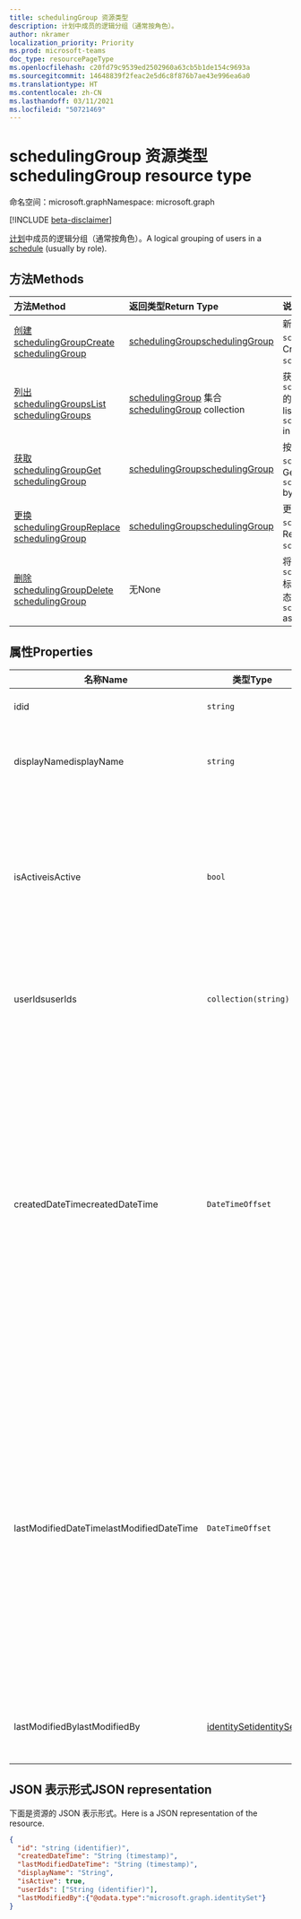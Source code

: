```yaml
---
title: schedulingGroup 资源类型
description: 计划中成员的逻辑分组（通常按角色）。
author: nkramer
localization_priority: Priority
ms.prod: microsoft-teams
doc_type: resourcePageType
ms.openlocfilehash: c20fd79c9539ed2502960a63cb5b1de154c9693a
ms.sourcegitcommit: 14648839f2feac2e5d6c8f876b7ae43e996ea6a0
ms.translationtype: HT
ms.contentlocale: zh-CN
ms.lasthandoff: 03/11/2021
ms.locfileid: "50721469"
---
```

# <a name="schedulinggroup-resource-type"></a><span data-ttu-id="bd01f-103">schedulingGroup 资源类型</span><span class="sxs-lookup"><span data-stu-id="bd01f-103">schedulingGroup resource type</span></span>

<span data-ttu-id="bd01f-104">命名空间：microsoft.graph</span><span class="sxs-lookup"><span data-stu-id="bd01f-104">Namespace: microsoft.graph</span></span>

[!INCLUDE [beta-disclaimer](../../includes/beta-disclaimer.md)]

<span data-ttu-id="bd01f-105">[计划](schedule.md)中成员的逻辑分组（通常按角色）。</span><span class="sxs-lookup"><span data-stu-id="bd01f-105">A logical grouping of users in a [schedule](schedule.md) (usually by role).</span></span> 

## <a name="methods"></a><span data-ttu-id="bd01f-106">方法</span><span class="sxs-lookup"><span data-stu-id="bd01f-106">Methods</span></span>

| <span data-ttu-id="bd01f-107">方法</span><span class="sxs-lookup"><span data-stu-id="bd01f-107">Method</span></span>       | <span data-ttu-id="bd01f-108">返回类型</span><span class="sxs-lookup"><span data-stu-id="bd01f-108">Return Type</span></span>  |<span data-ttu-id="bd01f-109">说明</span><span class="sxs-lookup"><span data-stu-id="bd01f-109">Description</span></span>|
|:---------------|:--------|:----------|
|[<span data-ttu-id="bd01f-110">创建 schedulingGroup</span><span class="sxs-lookup"><span data-stu-id="bd01f-110">Create schedulingGroup</span></span>](../api/schedule-post-schedulinggroups.md) | [<span data-ttu-id="bd01f-111">schedulingGroup</span><span class="sxs-lookup"><span data-stu-id="bd01f-111">schedulingGroup</span></span>](schedulinggroup.md) | <span data-ttu-id="bd01f-112">新建 `schedulingGroup`。</span><span class="sxs-lookup"><span data-stu-id="bd01f-112">Create a new `schedulingGroup`.</span></span>|
|[<span data-ttu-id="bd01f-113">列出 schedulingGroups</span><span class="sxs-lookup"><span data-stu-id="bd01f-113">List schedulingGroups</span></span>](../api/schedule-list-schedulinggroups.md) | <span data-ttu-id="bd01f-114">[schedulingGroup](schedulinggroup.md) 集合</span><span class="sxs-lookup"><span data-stu-id="bd01f-114">[schedulingGroup](schedulinggroup.md) collection</span></span> | <span data-ttu-id="bd01f-115">获取计划中 `schedulingGroups` 的列表。</span><span class="sxs-lookup"><span data-stu-id="bd01f-115">Get the list of `schedulingGroups` in a schedule.</span></span>|
|[<span data-ttu-id="bd01f-116">获取 schedulingGroup</span><span class="sxs-lookup"><span data-stu-id="bd01f-116">Get schedulingGroup</span></span>](../api/schedulinggroup-get.md) | [<span data-ttu-id="bd01f-117">schedulingGroup</span><span class="sxs-lookup"><span data-stu-id="bd01f-117">schedulingGroup</span></span>](schedulinggroup.md) | <span data-ttu-id="bd01f-118">按 ID 获取 `schedulingGroup`。</span><span class="sxs-lookup"><span data-stu-id="bd01f-118">Get a `schedulingGroup` by ID.</span></span>|
|[<span data-ttu-id="bd01f-119">更换 schedulingGroup</span><span class="sxs-lookup"><span data-stu-id="bd01f-119">Replace schedulingGroup</span></span>](../api/schedulinggroup-put.md) | [<span data-ttu-id="bd01f-120">schedulingGroup</span><span class="sxs-lookup"><span data-stu-id="bd01f-120">schedulingGroup</span></span>](schedulinggroup.md) | <span data-ttu-id="bd01f-121">更换 `schedulingGroup`。</span><span class="sxs-lookup"><span data-stu-id="bd01f-121">Replace a `schedulingGroup`.</span></span>|
|[<span data-ttu-id="bd01f-122">删除 schedulingGroup</span><span class="sxs-lookup"><span data-stu-id="bd01f-122">Delete schedulingGroup</span></span>](../api/schedulinggroup-delete.md) | <span data-ttu-id="bd01f-123">无</span><span class="sxs-lookup"><span data-stu-id="bd01f-123">None</span></span> | <span data-ttu-id="bd01f-124">将 `schedulingGroup` 标记为非活动状态。</span><span class="sxs-lookup"><span data-stu-id="bd01f-124">Mark `schedulingGroup` as inactive.</span></span>|

## <a name="properties"></a><span data-ttu-id="bd01f-125">属性</span><span class="sxs-lookup"><span data-stu-id="bd01f-125">Properties</span></span>
|<span data-ttu-id="bd01f-126">名称</span><span class="sxs-lookup"><span data-stu-id="bd01f-126">Name</span></span>          |<span data-ttu-id="bd01f-127">类型</span><span class="sxs-lookup"><span data-stu-id="bd01f-127">Type</span></span>           |<span data-ttu-id="bd01f-128">说明</span><span class="sxs-lookup"><span data-stu-id="bd01f-128">Description</span></span>                                                                                 |
|--------------|---------------|--------------------------------------------------------------------------------------------|
| <span data-ttu-id="bd01f-129">id</span><span class="sxs-lookup"><span data-stu-id="bd01f-129">id</span></span>            | `string`      |<span data-ttu-id="bd01f-130">`schedulingGroup` 的 ID。</span><span class="sxs-lookup"><span data-stu-id="bd01f-130">ID of the `schedulingGroup`.</span></span>|
| <span data-ttu-id="bd01f-131">displayName</span><span class="sxs-lookup"><span data-stu-id="bd01f-131">displayName</span></span>   | `string`      | <span data-ttu-id="bd01f-132">`schedulingGroup` 的显示名称。</span><span class="sxs-lookup"><span data-stu-id="bd01f-132">The display name for the `schedulingGroup`.</span></span> <span data-ttu-id="bd01f-133">必需。</span><span class="sxs-lookup"><span data-stu-id="bd01f-133">Required.</span></span> |
| <span data-ttu-id="bd01f-134">isActive</span><span class="sxs-lookup"><span data-stu-id="bd01f-134">isActive</span></span>          |`bool`      | <span data-ttu-id="bd01f-135">指示在新建实体或更新现有实体时是否可以使用 `schedulingGroup`。</span><span class="sxs-lookup"><span data-stu-id="bd01f-135">Indicates whether the `schedulingGroup` can be used when creating new entities or updating existing ones.</span></span> <span data-ttu-id="bd01f-136">必需。</span><span class="sxs-lookup"><span data-stu-id="bd01f-136">Required.</span></span> |
| <span data-ttu-id="bd01f-137">userIds</span><span class="sxs-lookup"><span data-stu-id="bd01f-137">userIds</span></span>       | `collection(string)`    |  <span data-ttu-id="bd01f-138">`schedulingGroup` 成员的用户 ID 列表。</span><span class="sxs-lookup"><span data-stu-id="bd01f-138">The list of user IDs that are a member of the `schedulingGroup`.</span></span> <span data-ttu-id="bd01f-139">必需。</span><span class="sxs-lookup"><span data-stu-id="bd01f-139">Required.</span></span> |
| <span data-ttu-id="bd01f-140">createdDateTime</span><span class="sxs-lookup"><span data-stu-id="bd01f-140">createdDateTime</span></span>       |`DateTimeOffset`        |<span data-ttu-id="bd01f-141">首次创建 `schedulingGroup` 的时间戳。</span><span class="sxs-lookup"><span data-stu-id="bd01f-141">The time stamp in which this `schedulingGroup` was first created.</span></span> <span data-ttu-id="bd01f-142">时间戳类型表示采用 ISO 8601 格式的日期和时间信息，始终采用 UTC 时区。</span><span class="sxs-lookup"><span data-stu-id="bd01f-142">The Timestamp type represents date and time information using ISO 8601 format and is always in UTC time.</span></span> <span data-ttu-id="bd01f-143">例如，2014 年 1 月 1 日午夜 UTC 为 `2014-01-01T00:00:00Z`。</span><span class="sxs-lookup"><span data-stu-id="bd01f-143">For example, midnight UTC on Jan 1, 2014 is `2014-01-01T00:00:00Z`.</span></span> |
| <span data-ttu-id="bd01f-144">lastModifiedDateTime</span><span class="sxs-lookup"><span data-stu-id="bd01f-144">lastModifiedDateTime</span></span>      |`DateTimeOffset`        |<span data-ttu-id="bd01f-145">上次更新 `schedulingGroup` 的时间戳。</span><span class="sxs-lookup"><span data-stu-id="bd01f-145">The time stamp in which this `schedulingGroup` was last updated.</span></span> <span data-ttu-id="bd01f-146">时间戳类型表示采用 ISO 8601 格式的日期和时间信息，始终采用 UTC 时区。</span><span class="sxs-lookup"><span data-stu-id="bd01f-146">The Timestamp type represents date and time information using ISO 8601 format and is always in UTC time.</span></span> <span data-ttu-id="bd01f-147">例如，2014 年 1 月 1 日午夜 UTC 为 `2014-01-01T00:00:00Z`。</span><span class="sxs-lookup"><span data-stu-id="bd01f-147">For example, midnight UTC on Jan 1, 2014 is `2014-01-01T00:00:00Z`.</span></span> |
| <span data-ttu-id="bd01f-148">lastModifiedBy</span><span class="sxs-lookup"><span data-stu-id="bd01f-148">lastModifiedBy</span></span>        | [<span data-ttu-id="bd01f-149">identitySet</span><span class="sxs-lookup"><span data-stu-id="bd01f-149">identitySet</span></span>](identityset.md) |<span data-ttu-id="bd01f-150">上次更新 `schedulingGroup` 的标识。</span><span class="sxs-lookup"><span data-stu-id="bd01f-150">The identity that last updated this `schedulingGroup`.</span></span>|

## <a name="json-representation"></a><span data-ttu-id="bd01f-151">JSON 表示形式</span><span class="sxs-lookup"><span data-stu-id="bd01f-151">JSON representation</span></span>

<span data-ttu-id="bd01f-152">下面是资源的 JSON 表示形式。</span><span class="sxs-lookup"><span data-stu-id="bd01f-152">Here is a JSON representation of the resource.</span></span>

<!-- {
  "blockType": "resource",
  "keyProperty": "id",
  "@odata.type": "microsoft.graph.schedulingGroup",
  "baseType": "microsoft.graph.changeTrackedEntity"
}-->

```json
{
  "id": "string (identifier)",
  "createdDateTime": "String (timestamp)",
  "lastModifiedDateTime": "String (timestamp)",
  "displayName": "String",
  "isActive": true,
  "userIds": ["String (identifier)"],
  "lastModifiedBy":{"@odata.type":"microsoft.graph.identitySet"}
}
```


<!-- uuid: 8fcb5dbc-d5aa-4681-8e31-b001d5168d79
2015-10-25 14:57:30 UTC -->
<!--
{
  "type": "#page.annotation",
  "description": "schedulingGroup resource",
  "keywords": "",
  "section": "documentation",
  "tocPath": "",
  "suppressions": []
}
-->


